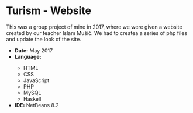 # Turism - Website
This was a group project of mine in 2017, where we were given a website created by our teacher Islam Mušič. We had to createa a series of php files and update the look of the site.

<ul>
  <li><b>Date:</b> May 2017</li>
  <li><b>Language:</b></li>
  <ul>
   <li>HTML</li>
   <li>CSS</li>
   <li>JavaScript</li>
   <li>PHP</li>
   <li>MySQL</li>
   <li>Haskell</li>
  </ul>
  <li><b>IDE:</b> NetBeans 8.2</li>
</ul>
